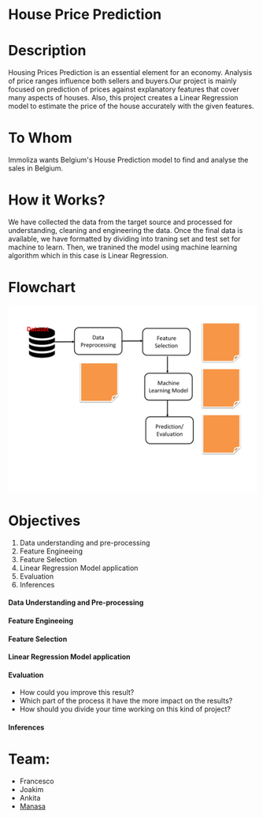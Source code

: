 # House Price Prediction

# Description

Housing Prices Prediction is an essential element for an economy. Analysis of price ranges influence both sellers and buyers.Our project is mainly focused on prediction of prices against explanatory features that cover many aspects of houses. Also, this project creates a Linear Regression model to estimate the price of the house accurately with the given features.

# To Whom

Immoliza wants Belgium's House Prediction model to find and analyse the sales in Belgium.

# How it Works?

We have collected the data from the target source and processed for understanding, cleaning and engineering the data. Once the final data is available, we have formatted by dividing into traning set and test set for machine to learn. Then, we tranined the model using machine learning algorithm which in this case is Linear Regression. 

# Flowchart

![alt text](https://github.com/FrancescoMariottini/Belgium-prices-prediction/blob/manasa/assets/images/flowchartforMLProject.jpg)


# Objectives

1. Data understanding and pre-processing
2. Feature Engineeing
3. Feature Selection
4. Linear Regression Model application
5. Evaluation
6. Inferences

#### Data Understanding and Pre-processing

#### Feature Engineeing

#### Feature Selection

#### Linear Regression Model application

#### Evaluation

* How could you improve this result?
* Which part of the process it have the more impact on the results?
* How should you divide your time working on this kind of project?

#### Inferences




# Team:
* Francesco<br>
* Joakim<br>
* Ankita<br>
* [Manasa](linkedin.com/in/manasanoolu)

